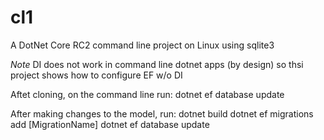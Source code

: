 # cl1
A DotNet Core RC2 command line project on Linux using sqlite3

*Note* DI does not work in command line dotnet apps (by design) so thsi project shows how to configure EF w/o DI

Aftet cloning, on the command line run:
dotnet ef database update

After making changes to the model, run:
dotnet build
dotnet ef migrations add [MigrationName]
dotnet ef database update
